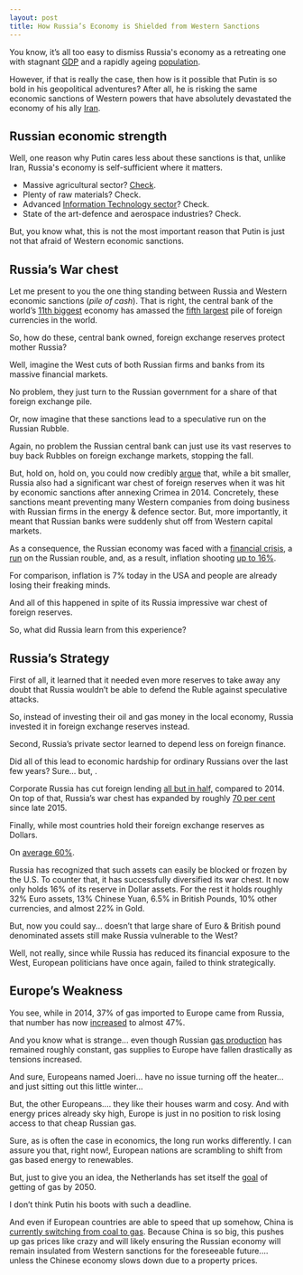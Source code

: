 ```yaml
---
layout: post
title: How Russia’s Economy is Shielded from Western Sanctions
---
```


You know, it’s all too easy to dismiss Russia's economy as a retreating one with stagnant [GDP](https://data.worldbank.org/indicator/NY.GDP.MKTP.CD?end=2020&locations=RU&start=1988) and a rapidly ageing [population](https://www.worldometers.info/world-population/russia-population/).

However, if that is really the case, then how is it possible that Putin is so bold in his geopolitical adventures? After all, he is risking the same economic sanctions of Western powers that have absolutely devastated the economy of his ally [Iran](https://www.cesifo.org/en/publikationen/2021/working-paper/identifying-effects-sanctions-iranian-economy-using-newspaper).

## Russian economic strength

Well, one reason why Putin cares less about these sanctions is that, unlike Iran, Russia's economy is self-sufficient where it matters.

- Massive agricultural sector? [Check](https://www.ft.com/content/4d925bae-fa89-4e64-9063-0c01e3b5690c).
- Plenty of raw materials? Check.
- Advanced [Information Technology sector](https://web.archive.org/web/20170303074353/http://leaglobal.com/thought_leadership/SCHNEIDER%20GROUP_IT_RUSSIA.pdf)? Check.
- State of the art-defence and aerospace industries? Check.

But, you know what, this is not the most important reason that Putin is just not that afraid of Western economic sanctions.

## Russia’s War chest

Let me present to you the one thing standing between Russia and Western economic sanctions (*pile of cash*). That is right, the central bank of the world’s [11th biggest](https://en.wikipedia.org/wiki/List_of_countries_by_GDP_(nominal)) economy has amassed the [fifth largest](https://en.wikipedia.org/wiki/List_of_countries_by_foreign-exchange_reserves) pile of foreign currencies in the world.

So, how do these, central bank owned, foreign exchange reserves protect mother Russia?

Well, imagine the West cuts of both Russian firms and banks from its massive financial markets.

No problem, they just turn to the Russian government for a share of that foreign exchange pile.

Or, now imagine that these sanctions lead to a speculative run on the Russian Rubble.

Again, no problem the Russian central bank can just use its vast reserves to buy back Rubbles on foreign exchange markets, stopping the fall.

But, hold on, hold on, you could now credibly [argue](https://www.tandfonline.com/doi/full/10.1080/13563467.2019.1613349) that, while a bit smaller, Russia also had a significant war chest of foreign reserves when it was hit by economic sanctions after annexing Crimea in 2014. Concretely, these sanctions meant preventing many Western companies from doing business with Russian firms in the energy & defence sector. But, more importantly, it meant that Russian banks were suddenly shut off from Western capital markets.

As a consequence, the Russian economy was faced with a [financial crisis](https://d1wqtxts1xzle7.cloudfront.net/60697939/Causes_and_Consequences_of_the_Russian_Financial_Crisis20190925-80388-b83xwl-with-cover-page-v2.pdf?Expires=1642511137&Signature=CUFUXBmiLsTuX5wc0~VncR91OE6ME9yLsRd~Ypo29clG2M7CCJWZsYI2RI0t5n-AYlZqHHpDWjKgT-nz2dYYJhu21t~Kk~c3FyRt153zFlx9bXVkfjeUbzC81fu6Kwb5r5lkTXff8-lOlnBGT14mF258exkqO9oAmCzC7ALeGArITLLTxI2ZbQfcfSHmRcbERqaI2oUaJ2AgZHgb-N4GQdgG-zevG4zgtolKN8ne9~obLBzF5eb6SRKnp5rz25L~aE1hScbFKOKIkDABpRDOb9tDP5FoSH6KXTsu9~SH7kDHxqIYirhFc-fneLPxfY4jGD7yF-rIFnlpko9ClTI7RQ__&Key-Pair-Id=APKAJLOHF5GGSLRBV4ZA), a [run](https://www.xe.com/currencycharts/?from=RUB&to=USD&view=10Y) on the Russian rouble, and, as a result, inflation shooting [up to 16%](https://tradingeconomics.com/russia/inflation-cpi).

For comparison, inflation is 7% today in the USA and people are already losing their freaking minds.

And all of this happened in spite of its Russia impressive war chest of foreign reserves.

So, what did Russia learn from this experience?

## Russia’s Strategy

First of all, it learned that it needed even more reserves to take away any doubt that Russia wouldn’t be able to defend the Ruble against speculative attacks.

So, instead of investing their oil and gas money in the local economy, Russia invested it in foreign exchange reserves instead.

Second, Russia’s private sector learned to depend less on foreign finance.  

Did all of this lead to economic hardship for ordinary Russians over the last few years? Sure... but, .

Corporate Russia has cut foreign lending [all but in half,](https://www.ft.com/content/a2eaba73-cec8-4a0f-b991-7de558bb0ee1) compared to 2014. On top of that, Russia’s war chest has expanded by roughly [70 per cent](https://www.ft.com/content/a2eaba73-cec8-4a0f-b991-7de558bb0ee1) since late 2015.

Finally, while most countries hold their foreign exchange reserves as Dollars.

On [average 60%](https://www.reuters.com/article/global-forex-reserves-idUSKBN2GQ1O6).

Russia has recognized that such assets can easily be blocked or frozen by the U.S. To counter that, it has successfully diversified its war chest. It now only holds 16% of its reserve in Dollar assets. For the rest it holds roughly 32% Euro assets, 13% Chinese Yuan, 6.5% in British Pounds, 10% other currencies, and almost 22% in Gold.

But, now you could say... doesn’t that large share of Euro & British pound denominated assets still make Russia vulnerable to the West?

Well, not really, since while Russia has reduced its financial exposure to the West, European politicians have once again, failed to think strategically.

## Europe’s Weakness

You see, while in 2014, 37% of gas imported to Europe came from Russia, that number has now [increased](https://www.statista.com/statistics/1021735/share-russian-gas-imports-eu/#:~:text=Russia%20occupied%20nearly%2047%20percent,oil%20in%20the%20EU%2D27.) to almost 47%.  

And you know what is strange... even though Russian [gas production](https://twitter.com/adam_tooze/status/1482721805903269889) has remained roughly constant, gas supplies to Europe have fallen drastically as tensions increased.

And sure, Europeans named Joeri... have no issue turning off the heater... and just sitting out this little winter...

But, the other Europeans.... they like their houses warm and cosy. And with energy prices already sky high, Europe is just in no position to risk losing access to that cheap Russian gas.

Sure, as is often the case in economics, the long run works differently. I can assure you that, right now!, European nations are scrambling to shift from gas based energy to renewables.

But, just to give you an idea, the Netherlands has set itself the [goal](https://www.rijksoverheid.nl/onderwerpen/duurzame-energie/vraag-en-antwoord/hoe-lang-kan-ik-nog-koken-op-gas) of getting of gas by 2050.

I don’t think Putin his boots with such a deadline.

And even if European countries are able to speed that up somehow, China is [currently switching from coal to gas](https://iea.blob.core.windows.net/assets/f1d724d4-a753-4336-9f6e-64679fa23bbf/Coal2021.pdf). Because China is so big, this pushes up gas prices like crazy and will likely ensuring the Russian economy will remain insulated from Western sanctions for the foreseeable future.... unless the Chinese economy slows down due to a property prices.

